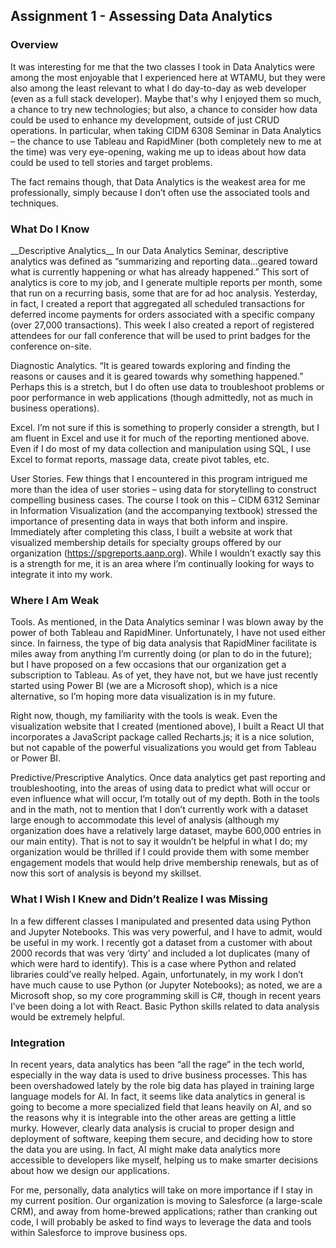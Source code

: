 <h2>Assignment 1 - Assessing Data Analytics</h2>
<h3>Overview</h3>
It was interesting for me that the two classes I took in Data Analytics were among the most enjoyable that I experienced here at WTAMU, but they were also among the least relevant to what I do day-to-day as web developer (even as a full stack developer). Maybe that's why I enjoyed them so much, a chance to try new technologies; but also, a chance to consider how data could be used to enhance my development, outside of just CRUD operations. In particular, when taking CIDM 6308 Seminar in Data Analytics – the chance to use Tableau and RapidMiner (both completely new to me at the time) was very eye-opening, waking me up to ideas about how data could be used to tell stories and target problems.
 
The fact remains though, that Data Analytics is the weakest area for me professionally, simply because I don’t often use the associated tools and techniques.
 
<h3>What Do I Know</h3>
__Descriptive Analytics__ In our Data Analytics Seminar, descriptive analytics was defined as “summarizing and reporting data…geared toward what is currently happening or what has already happened.” This sort of analytics is core to my job, and I generate multiple reports per month, some that run on a recurring basis, some that are for ad hoc analysis. Yesterday, in fact, I created a report that aggregated all scheduled transactions for deferred income payments for orders associated with a specific company (over 27,000 transactions). This week I also created a report of registered attendees for our fall conference that will be used to print badges for the conference on-site.
 
Diagnostic Analytics. “It is geared towards exploring and finding the reasons or causes and it is geared towards why something happened.” Perhaps this is a stretch, but I do often use data to troubleshoot problems or poor performance in web applications (though admittedly, not as much in business operations).  
 
Excel. I’m not sure if this is something to properly consider a strength, but I am fluent in Excel and use it for much of the reporting mentioned above. Even if I do most of my data collection and manipulation using SQL, I use Excel to format reports, massage data, create pivot tables, etc.
 
User Stories. Few things that I encountered in this program intrigued me more than the idea of user stories – using data for storytelling to construct compelling business cases. The course I took on this – CIDM 6312 Seminar in Information Visualization (and the accompanying textbook) stressed the importance of presenting data in ways that both inform and inspire. Immediately after completing this class, I built a website at work that visualized membership details for specialty groups offered by our organization (https://spgreports.aanp.org). While I wouldn’t exactly say this is a strength for me, it is an area where I’m continually looking for ways to integrate it into my work.
 
<h3>Where I Am Weak</h3>
Tools. As mentioned, in the Data Analytics seminar I was blown away by the power of both Tableau and RapidMiner. Unfortunately, I have not used either since. In fairness, the type of big data analysis that RapidMiner facilitate is miles away from anything I’m currently doing (or plan to do in the future); but I have proposed on a few occasions that our organization get a subscription to Tableau. As of yet, they have not, but we have just recently started using Power BI (we are a Microsoft shop), which is a nice alternative, so I’m hoping more data visualization is in my future.
 
Right now, though, my familiarity with the tools is weak. Even the visualization website that I created (mentioned above), I built a React UI that incorporates a JavaScript package called Recharts.js; it is a nice solution, but not capable of the powerful visualizations you would get from Tableau or Power BI.  
 
Predictive/Prescriptive Analytics. Once data analytics get past reporting and troubleshooting, into the areas of using data to predict what will occur or even influence what will occur, I’m totally out of my depth. Both in the tools and in the math, not to mention that I don’t currently work with a dataset large enough to accommodate this level of analysis (although my organization does have a relatively large dataset, maybe 600,000 entries in our main entity). That is not to say it wouldn’t be helpful in what I do; my organization would be thrilled if I could provide them with some member engagement models that would help drive membership renewals, but as of now this sort of analysis is beyond my skillset.
 
<h3>What I Wish I Knew and Didn’t Realize I was Missing</h3>
In a few different classes I manipulated and presented data using Python and Jupyter Notebooks. This was very powerful, and I have to admit, would be useful in my work. I recently got a dataset from a customer with about 2000 records that was very ‘dirty’ and included a lot duplicates (many of which were hard to identify). This is a case where Python and related libraries could’ve really helped. Again, unfortunately, in my work I don’t have much cause to use Python (or Jupyter Notebooks); as noted, we are a Microsoft shop, so my core programming skill is C#, though in recent years I’ve been doing a lot with React. Basic Python skills related to data analysis would be extremely helpful.
 
<h3>Integration</h3>
In recent years, data analytics has been “all the rage” in the tech world, especially in the way data is used to drive business processes. This has been overshadowed lately by the role big data has played in training large language models for AI. In fact, it seems like data analytics in general is going to become a more specialized field that leans heavily on AI, and so the reasons why it is integrable into the other areas are getting a little murky. However, clearly data analysis is crucial to proper design and deployment of software, keeping them secure, and deciding how to store the data you are using. In fact, AI might make data analytics more accessible to developers like myself, helping us to make smarter decisions about how we design our applications.
 
For me, personally, data analytics will take on more importance if I stay in my current position. Our organization is moving to Salesforce (a large-scale CRM), and away from home-brewed applications; rather than cranking out code, I will probably be asked to find ways to leverage the data and tools within Salesforce to improve business ops.
